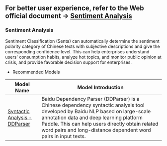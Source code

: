## **For better user experience, refer to the Web official document ->  [Sentiment Analysis](https://www.paddlepaddle.org.cn/hublist)**

### Sentiment Analysis

Sentiment Classification (Senta) can automatically determine the sentiment polarity category of Chinese texts with subjective descriptions and give the corresponding confidence level. This can help enterprises understand users' consumption habits, analyze hot topics, and monitor public opinion at crisis, and provide favorable decision support for enterprises.

- Recommended Models

| Model Name                                                   | Model Introduction                                           |
| ------------------------------------------------------------ | ------------------------------------------------------------ |
| [Syntactic Analysis - DDParser](https://www.paddlepaddle.org.cn/hubdetail?name=ddparser&en_category=SyntacticAnalysis) | Baidu Dependency Parser (DDParser) is a Chinese dependency syntactic analysis tool developed by Baidu NLP based on large-scale annotation data and deep learning platform Paddle. This can help users directly obtain related word pairs and long-distance dependent word pairs in input texts. |
